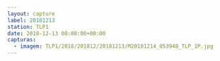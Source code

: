 ```yaml
---
layout: capture
label: 20181213
station: TLP1
date: 2018-12-13 00:00:00+00:00
capturas:
  - imagem: TLP1/2018/201812/20181213/M20181214_053948_TLP_1P.jpg
---
```

